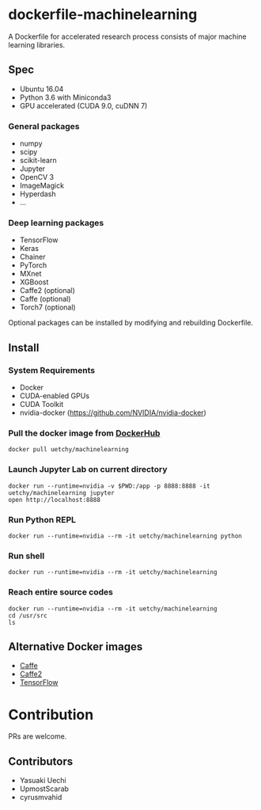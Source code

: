 # dockerfile-machinelearning

A Dockerfile for accelerated research process consists of major machine learning libraries.

## Spec

* Ubuntu 16.04
* Python 3.6 with Miniconda3
* GPU accelerated (CUDA 9.0, cuDNN 7)

### General packages

* numpy
* scipy
* scikit-learn
* Jupyter
* OpenCV 3
* ImageMagick
* Hyperdash
* ...

### Deep learning packages

* TensorFlow
* Keras
* Chainer
* PyTorch
* MXnet
* XGBoost
* Caffe2 (optional)
* Caffe (optional)
* Torch7 (optional)

Optional packages can be installed by modifying and rebuilding Dockerfile.

## Install

### System Requirements

* Docker
* CUDA-enabled GPUs
* CUDA Toolkit
* nvidia-docker (https://github.com/NVIDIA/nvidia-docker)

### Pull the docker image from [DockerHub](https://registry.hub.docker.com/u/uetchy/machinelearning/)

```
docker pull uetchy/machinelearning
```

### Launch Jupyter Lab on current directory

```
docker run --runtime=nvidia -v $PWD:/app -p 8888:8888 -it uetchy/machinelearning jupyter
open http://localhost:8888
```

### Run Python REPL

```
docker run --runtime=nvidia --rm -it uetchy/machinelearning python
```

### Run shell

```
docker run --runtime=nvidia --rm -it uetchy/machinelearning
```

### Reach entire source codes

```
docker run --runtime=nvidia --rm -it uetchy/machinelearning
cd /usr/src
ls
```

## Alternative Docker images

* [Caffe](https://github.com/BVLC/caffe/tree/master/docker)
* [Caffe2](https://caffe2.ai/docs/getting-started.html?platform=ubuntu&configuration=docker)
* [TensorFlow](https://github.com/tensorflow/tensorflow/blob/master/tensorflow/tools/docker/README.md)

# Contribution

PRs are welcome.

## Contributors

 - Yasuaki Uechi
 - UpmostScarab
 - cyrusmvahid
